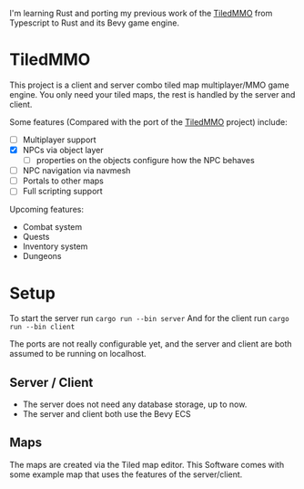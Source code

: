 I'm learning Rust and porting my previous work of the [TiledMMO](https://github.com/Joey92/TiledMMO) from Typescript to Rust and its Bevy game engine.

# TiledMMO

This project is a client and server combo tiled map multiplayer/MMO game engine. You only need your tiled maps, the rest is handled by the server and client.

Some features (Compared with the port of the [TiledMMO](https://github.com/Joey92/TiledMMO) project) include:

- [ ] Multiplayer support
- [x] NPCs via object layer
  - [ ] properties on the objects configure how the NPC behaves
- [ ] NPC navigation via navmesh
- [ ] Portals to other maps
- [ ] Full scripting support

Upcoming features:

- Combat system
- Quests
- Inventory system
- Dungeons

# Setup

To start the server run `cargo run --bin server`
And for the client run `cargo run --bin client`

The ports are not really configurable yet, and the server and client are both assumed to be running on localhost.

## Server / Client

- The server does not need any database storage, up to now.
- The server and client both use the Bevy ECS

## Maps

The maps are created via the Tiled map editor. This Software comes with some example map that uses the features of the server/client.
